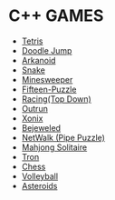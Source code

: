 # C++ GAMES

- [Tetris](01%20Tetris)
- [Doodle Jump](02%20Doodle%20Jump)
- [Arkanoid](Arkanoid)
- [Snake]()
- [Minesweeper]()
- [Fifteen-Puzzle]()
- [Racing(Top Down)]()
- [Outrun]()
- [Xonix]()
- [Bejeweled]()
- [NetWalk (Pipe Puzzle)]()
- [Mahjong Solitaire]()
- [Tron]()
- [Chess]()
- [Volleyball]()
- [Asteroids]()
